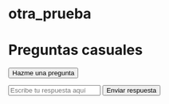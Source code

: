 # otra_prueba

<!DOCTYPE html>
<html lang="es">
<head>
  <meta charset="UTF-8">
  <meta name="viewport" content="width=device-width, initial-scale=1.0">
  <title>Preguntas y Respuestas</title>
</head>
<body>
  <h1>Preguntas casuales</h1>
  <button id="mostrarPregunta">Hazme una pregunta</button>
  <p id="pregunta"></p>

  <input type="text" id="respuestaUsuario" placeholder="Escribe tu respuesta aquí">
  <button id="enviarRespuesta">Enviar respuesta</button>
  <p id="respuesta"></p>

  <script>
    const preguntas = [
      "¿Qué tal tu día?",
      "¿Cómo te ha ido hoy?",
      "¿Qué cuentas de nuevo?",
      "¿Todo bien por ahí?",
      "¿Cómo te sientes ahora?"
    ];

    const botonPregunta = document.getElementById('mostrarPregunta');
    const parrafoPregunta = document.getElementById('pregunta');
    const inputRespuesta = document.getElementById('respuestaUsuario');
    const botonEnviar = document.getElementById('enviarRespuesta');
    const parrafoRespuesta = document.getElementById('respuesta');

    let preguntaActual = "";

    // Mostrar pregunta aleatoria
    botonPregunta.addEventListener('click', () => {
      const indice = Math.floor(Math.random() * preguntas.length);
      preguntaActual = preguntas[indice];
      parrafoPregunta.textContent = preguntaActual;
      parrafoRespuesta.textContent = ""; // Limpiar respuesta anterior
      inputRespuesta.value = ""; // Limpiar input
    });

    // Responder y dar feedback
    botonEnviar.addEventListener('click', () => {
      const userResp = inputRespuesta.value.trim();
      if(userResp === "") {
        parrafoRespuesta.textContent = "Por favor escribe algo antes de enviar.";
      } else {
        parrafoRespuesta.textContent = `¡Gracias por responder! Dijiste: "${userResp}"`;
      }
    });
  </script>
</body>
</html>
